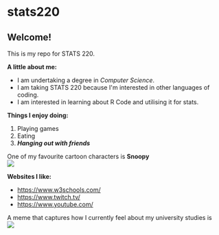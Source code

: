 # stats220
## Welcome!

This is my repo for STATS 220. 

**A little about me:**
- I am undertaking a degree in *Computer Science*.
- I am taking STATS 220 because I'm interested in other languages of coding.
- I am interested in learning about R Code and utilising it for stats.

**Things I enjoy doing:**
1. Playing games
2. Eating
3. ***Hanging out with friends***

One of my favourite cartoon characters is **Snoopy**  
![](https://c.tenor.com/WBVEPDFE0QEAAAAC/tenor.gif)

**Websites I like:**
* https://www.w3schools.com/
* https://www.twitch.tv/
* https://www.youtube.com/

A meme that captures how I currently feel about my university studies is  
![](https://c.tenor.com/8druEACXtX8AAAAd/tenor.gif)
